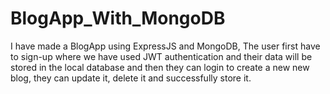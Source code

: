 # BlogApp_With_MongoDB #


I have made a BlogApp using ExpressJS and MongoDB, The user first have to sign-up where we have used JWT authentication and their data will be stored in the local database and then they can login to create a new new blog, they can update it, delete it and successfully store it.